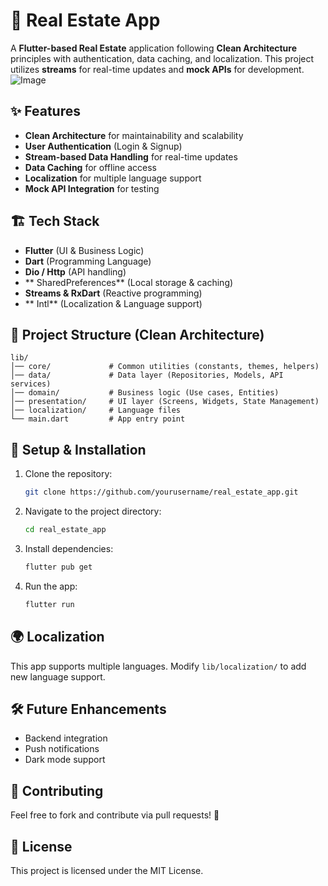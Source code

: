 # 🏡 Real Estate App

A **Flutter-based Real Estate** application following **Clean Architecture** principles with authentication, data caching, and localization. This project utilizes **streams** for real-time updates and **mock APIs** for development.
![Image](https://github.com/user-attachments/assets/5e0f74ff-625f-4c01-be44-7cb2fb06f477)
## ✨ Features
- **Clean Architecture** for maintainability and scalability
- **User Authentication** (Login & Signup)
- **Stream-based Data Handling** for real-time updates
- **Data Caching** for offline access
- **Localization** for multiple language support
- **Mock API Integration** for testing

## 🏗️ Tech Stack
- **Flutter** (UI & Business Logic)
- **Dart** (Programming Language)
- **Dio / Http** (API handling)
- ** SharedPreferences** (Local storage & caching)
- **Streams & RxDart** (Reactive programming)
- **  Intl** (Localization & Language support)

## 🔧 Project Structure (Clean Architecture)
```plaintext
lib/
│── core/             # Common utilities (constants, themes, helpers)
│── data/             # Data layer (Repositories, Models, API services)
│── domain/           # Business logic (Use cases, Entities)
│── presentation/     # UI layer (Screens, Widgets, State Management)
│── localization/     # Language files
└── main.dart         # App entry point
```

## 🚀 Setup & Installation
1. Clone the repository:
   ```sh
   git clone https://github.com/yourusername/real_estate_app.git
   ```
2. Navigate to the project directory:
   ```sh
   cd real_estate_app
   ```
3. Install dependencies:
   ```sh
   flutter pub get
   ```
4. Run the app:
   ```sh
   flutter run
   ```

## 🌍 Localization
This app supports multiple languages. Modify `lib/localization/` to add new language support.

## 🛠 Future Enhancements
- Backend integration
- Push notifications
- Dark mode support

## 🤝 Contributing
Feel free to fork and contribute via pull requests! 🎉

## 📜 License
This project is licensed under the MIT License.
